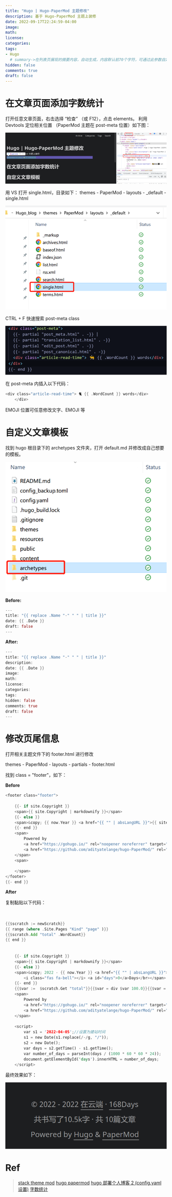```yaml
---
title: "Hugo | Hugo-PaperMod 主题修改"
description: 基于 Hugo-PaperMod 主题上装修
date: 2022-09-17T22:24:59-04:00
image: 
math:
license: 
categories:
tags:
- Hugo
  # summary->在列表页展现的摘要内容，自动生成，内容默认前70个字符，可通过此参数自定义，一般无需专门设置
hidden: false
comments: true
draft: false
---
```

<!--more-->

# 在文章页面添加字数统计

打开任意文章页面，右击选择 “检查” （或 F12），点击 elements。
利用 Devtools 定位相关位置 （PaperMod 主题在 post-meta 位置）如下图：

![](https://raw.githubusercontent.com/Gilgamel/img-host/main/hugo/20220918012845.png)

用 VS 打开 single.html，目录如下：
themes - PaperMod - layouts - _default - single.html

![](https://raw.githubusercontent.com/Gilgamel/img-host/main/hugo/20220918012552.png)

CTRL + F 快速搜索 post-meta class 

![](https://raw.githubusercontent.com/Gilgamel/img-host/main/hugo/20220918013200.png)

在 post-meta 内插入以下代码：

``` rust {linenos=table}
<div class="article-read-time"> 🐈‍ {{ .WordCount }} words</div>
    </div>
```

EMOJI 位置可任意修改文字、EMOJI 等


# 自定义文章模板

找到 hugo 根目录下的 archetypes 文件夹，打开 default.md 并修改成自己想要的模板。

![](https://raw.githubusercontent.com/Gilgamel/img-host/main/hugo/20220917230200.png)

**Before:**
``` rust {linenos=table}
---
title: "{{ replace .Name "-" " " | title }}"
date: {{ .Date }}
draft: false
---

```

**After:**

```rust {linenos=table}
---
title: "{{ replace .Name "-" " " | title }}"
description: 
date: {{ .Date }}
image: 
math:
license: 
categories:
tags:
hidden: false
comments: true
draft: false
---
```

# 修改页尾信息

打开相关主题文件下的 footer.html 进行修改

themes - PaperMod - layouts - partials - footer.html

找到 class = "footer"，如下：

**Before**

``` rust {linenos=table}
<footer class="footer">

    {{- if site.Copyright }}
    <span>{{ site.Copyright | markdownify }}</span>
    {{- else }}
    <span>&copy; {{ now.Year }} <a href="{{ "" | absLangURL }}">{{ site.Title }}</a></span>
    {{- end }}
    <span>
        Powered by
        <a href="https://gohugo.io/" rel="noopener noreferrer" target="_blank">Hugo</a> &
        <a href="https://github.com/adityatelange/hugo-PaperMod/" rel="noopener" target="_blank">PaperMod</a>
    </span>
    <span>

    </span>
</footer>
{{- end }}
```
**After**

复制黏贴以下代码：

``` rust {linenos=table}


{{$scratch := newScratch}}
{{ range (where .Site.Pages "Kind" "page" )}}
{{$scratch.Add "total" .WordCount}}
{{ end }}


    {{- if site.Copyright }}
    <span>{{ site.Copyright | markdownify }}</span>
    {{- else }}
    <span>&copy; 2022 - {{ now.Year }} <a href="{{ "" | absLangURL }}">{{ site.Title }}</a> · 
        <i class="fas fa-bell"></i> <a id="days">0</a>Days</br></span>
    {{- end }}
    {{$var :=  $scratch.Get "total"}}{{$var = div $var 100.0}}{{$var = math.Ceil $var}}{{$var = div $var 10.0}}共书写了{{$var}}k字 · 共 {{ len (where .Site.RegularPages "Section" "post") }}篇文章</br><span>
    <span>
        Powered by
        <a href="https://gohugo.io/" rel="noopener noreferrer" target="_blank">Hugo</a> &
        <a href="https://github.com/adityatelange/hugo-PaperMod/" rel="noopener" target="_blank">PaperMod</a></br>
    </span>

    <script>
        var s1 = '2022-04-05';//设置为建站时间
        s1 = new Date(s1.replace(/-/g, "/"));
        s2 = new Date();
        var days = s2.getTime() - s1.getTime();
        var number_of_days = parseInt(days / (1000 * 60 * 60 * 24));
        document.getElementById('days').innerHTML = number_of_days;
    </script>


```

最终效果如下：

![](https://raw.githubusercontent.com/Gilgamel/img-host/main/hugo/20220920171617.png)


# Ref
> [stack theme mod](https://mantyke.icu/posts/2022/stack-theme-mod/)
> [hugo papermod](https://github.com/adityatelange/hugo-PaperMod)
> [hugo 部署个人博客 2 (config.yaml 设置)](https://333rd.net/posts/tech/hugo%E9%83%A8%E7%BD%B2%E4%B8%AA%E4%BA%BA%E5%8D%9A%E5%AE%A22/)
> [字数统计](https://mogeko.me/posts/zh-cn/033/)
